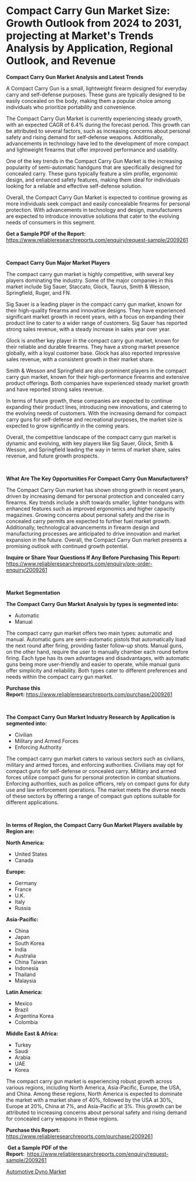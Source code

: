<p><h1>Compact Carry Gun Market Size: Growth Outlook from 2024 to 2031, projecting at Market's Trends Analysis by Application, Regional Outlook, and Revenue</h1></p><p><strong>Compact Carry Gun Market Analysis and Latest Trends</strong></p>
<p><p>A Compact Carry Gun is a small, lightweight firearm designed for everyday carry and self-defense purposes. These guns are typically designed to be easily concealed on the body, making them a popular choice among individuals who prioritize portability and convenience.</p><p>The Compact Carry Gun Market is currently experiencing steady growth, with an expected CAGR of 6.4% during the forecast period. This growth can be attributed to several factors, such as increasing concerns about personal safety and rising demand for self-defense weapons. Additionally, advancements in technology have led to the development of more compact and lightweight firearms that offer improved performance and usability.</p><p>One of the key trends in the Compact Carry Gun Market is the increasing popularity of semi-automatic handguns that are specifically designed for concealed carry. These guns typically feature a slim profile, ergonomic design, and enhanced safety features, making them ideal for individuals looking for a reliable and effective self-defense solution.</p><p>Overall, the Compact Carry Gun Market is expected to continue growing as more individuals seek compact and easily concealable firearms for personal protection. With advancements in technology and design, manufacturers are expected to introduce innovative solutions that cater to the evolving needs of consumers in this segment.</p></p>
<p><strong>Get a Sample PDF of the Report:&nbsp;</strong> <a href="https://www.reliableresearchreports.com/enquiry/request-sample/2009261">https://www.reliableresearchreports.com/enquiry/request-sample/2009261</a></p>
<p>&nbsp;</p>
<p><strong>Compact Carry Gun Major Market Players</strong></p>
<p><p>The compact carry gun market is highly competitive, with several key players dominating the industry. Some of the major companies in this market include Sig Sauer, Staccato, Glock, Taurus, Smith & Wesson, Springfield, Ruger, and FN. </p><p>Sig Sauer is a leading player in the compact carry gun market, known for their high-quality firearms and innovative designs. They have experienced significant market growth in recent years, with a focus on expanding their product line to cater to a wider range of customers. Sig Sauer has reported strong sales revenue, with a steady increase in sales year over year.</p><p>Glock is another key player in the compact carry gun market, known for their reliable and durable firearms. They have a strong market presence globally, with a loyal customer base. Glock has also reported impressive sales revenue, with a consistent growth in their market share.</p><p>Smith & Wesson and Springfield are also prominent players in the compact carry gun market, known for their high-performance firearms and extensive product offerings. Both companies have experienced steady market growth and have reported strong sales revenue.</p><p>In terms of future growth, these companies are expected to continue expanding their product lines, introducing new innovations, and catering to the evolving needs of customers. With the increasing demand for compact carry guns for self-defense and recreational purposes, the market size is expected to grow significantly in the coming years.</p><p>Overall, the competitive landscape of the compact carry gun market is dynamic and evolving, with key players like Sig Sauer, Glock, Smith & Wesson, and Springfield leading the way in terms of market share, sales revenue, and future growth prospects.</p></p>
<p>&nbsp;</p>
<p><strong>What Are The Key Opportunities For Compact Carry Gun Manufacturers?</strong></p>
<p><p>The Compact Carry Gun market has shown strong growth in recent years, driven by increasing demand for personal protection and concealed carry firearms. Key trends include a shift towards smaller, lighter handguns with enhanced features such as improved ergonomics and higher capacity magazines. Growing concerns about personal safety and the rise in concealed carry permits are expected to further fuel market growth. Additionally, technological advancements in firearm design and manufacturing processes are anticipated to drive innovation and market expansion in the future. Overall, the Compact Carry Gun market presents a promising outlook with continued growth potential.</p></p>
<p><strong>Inquire or Share Your Questions If Any Before Purchasing This Report:</strong> <a href="https://www.reliableresearchreports.com/enquiry/pre-order-enquiry/2009261">https://www.reliableresearchreports.com/enquiry/pre-order-enquiry/2009261</a></p>
<p>&nbsp;</p>
<p><strong>Market Segmentation</strong></p>
<p><strong>The Compact Carry Gun Market Analysis by types is segmented into:</strong></p>
<p><ul><li>Automatic</li><li>Manual</li></ul></p>
<p><p>The compact carry gun market offers two main types: automatic and manual. Automatic guns are semi-automatic pistols that automatically load the next round after firing, providing faster follow-up shots. Manual guns, on the other hand, require the user to manually chamber each round before firing. Each type has its own advantages and disadvantages, with automatic guns being more user-friendly and easier to operate, while manual guns offer simplicity and reliability. Both types cater to different preferences and needs within the compact carry gun market.</p></p>
<p><strong>Purchase this Report:&nbsp;</strong><a href="https://www.reliableresearchreports.com/purchase/2009261">https://www.reliableresearchreports.com/purchase/2009261</a></p>
<p>&nbsp;</p>
<p><strong>The Compact Carry Gun Market Industry Research by Application is segmented into:</strong></p>
<p><ul><li>Civilian</li><li>Military and Armed Forces</li><li>Enforcing Authority</li></ul></p>
<p><p>The compact carry gun market caters to various sectors such as civilians, military and armed forces, and enforcing authorities. Civilians may opt for compact guns for self-defense or concealed carry. Military and armed forces utilize compact guns for personal protection in combat situations. Enforcing authorities, such as police officers, rely on compact guns for duty use and law enforcement operations. The market meets the diverse needs of these sectors by offering a range of compact gun options suitable for different applications.</p></p>
<p>&nbsp;</p>
<p><strong>In terms of Region, the Compact Carry Gun Market Players available by Region are:</strong></p>
<p>
    <p> <strong> North America: </strong>
        <ul>
            <li>United States</li>
            <li>Canada</li>
        </ul>
        </p> 
    <p> <strong> Europe: </strong>
        <ul>
            <li>Germany</li>
            <li>France</li>
            <li>U.K.</li>
            <li>Italy</li>
            <li>Russia</li>
        </ul>
        </p> 
    <p> <strong> Asia-Pacific: </strong>
        <ul>
            <li>China</li>
            <li>Japan</li>
            <li>South Korea</li>
            <li>India</li>
            <li>Australia</li>
            <li>China Taiwan</li>
            <li>Indonesia</li>
            <li>Thailand</li>
            <li>Malaysia</li>
        </ul>
        </p> 
    <p> <strong> Latin America: </strong>
        <ul>
            <li>Mexico</li>
            <li>Brazil</li>
            <li>Argentina Korea</li>
            <li>Colombia</li>
        </ul>
        </p> 
    <p> <strong> Middle East & Africa: </strong>
        <ul>
            <li>Turkey</li>
            <li>Saudi</li>
            <li>Arabia</li>
            <li>UAE</li>
            <li>Korea</li>
        </ul>
    </p>
    </p>
<p><p>The compact carry gun market is experiencing robust growth across various regions, including North America, Asia-Pacific, Europe, the USA, and China. Among these regions, North America is expected to dominate the market with a market share of 40%, followed by the USA at 30%, Europe at 20%, China at 7%, and Asia-Pacific at 3%. This growth can be attributed to increasing concerns about personal safety and rising demand for concealed carry weapons in these regions.</p></p>
<p><strong>Purchase this Report: </strong><a href="https://www.reliableresearchreports.com/purchase/2009261">https://www.reliableresearchreports.com/purchase/2009261</a></p>
<p>&nbsp;<strong>Get a Sample PDF of the Report:&nbsp;&nbsp;</strong><a href="https://www.reliableresearchreports.com/enquiry/request-sample/2009261">https://www.reliableresearchreports.com/enquiry/request-sample/2009261</a></p>
<p><strong></strong></p>
<p><p><a href="https://fearless-okapi-6c8.notion.site/Automotive-Dyno-Market-Insights-Market-Players-and-Forecast-Till-2031-f07e8f57bc184c02853da8842900bc9a">Automotive Dyno Market</a></p></p>